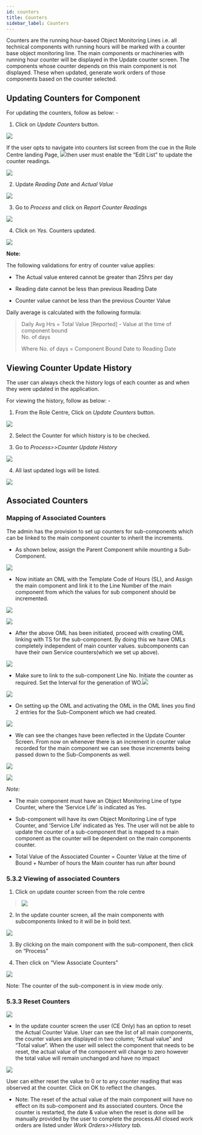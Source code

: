 ```yaml
---
id: counters
title: Counters
sidebar_label: Counters
---
```


Counters are the running hour-based Object Monitoring Lines i.e. all
technical components with running hours will be marked with a counter
base object monitoring line. The main components or machineries with
running hour counter will be displayed in the Update counter screen. The
components whose counter depends on this main component is not
displayed. These when updated, generate work orders of those components
based on the counter selected.

## Updating Counters for Component

For updating the counters, follow as below: -

1.  Click on *Update Counters* button.

![](/mms/user/image109.png)

If the user opts to navigate into counters list screen from the cue in
the Role Centre landing Page, ![](/mms/user/image110.png)then user
must enable the “Edit List” to update the counter readings.

![](/mms/user/image111.png)

2.  Update *Reading Date* and *Actual Value*

![](/mms/user/image112.png)

3.  Go to *Process* and click on *Report Counter Readings*

![](/mms/user/image113.png)

4.  Click on *Yes.* Counters updated.

![](/mms/user/image114.png)

**Note:**

The following validations for entry of counter value applies:

  - The Actual value entered cannot be greater than 25hrs per day

  - Reading date cannot be less than previous Reading Date

  - Counter value cannot be less than the previous Counter Value

Daily average is calculated with the following formula:

> Daily Avg Hrs = <span class="underline">Total Value \[Reported\] -
> Value at the time of component bound</span>  
> No. of days
> 
> Where No. of days = Component Bound Date to Reading Date

## Viewing Counter Update History

The user can always check the history logs of each counter as and when
they were updated in the application.

For viewing the history, follow as below: -

1.  From the Role Centre, Click on *Update Counters* button.

![](/mms/user/image109.png)

2.  Select the Counter for which history is to be checked.

3.  Go to *Process\>\>Counter Update History*

![](/mms/user/image115.png)

4.  All last updated logs will be listed.

![](/mms/user/image116.png)

## Associated Counters 

### Mapping of Associated Counters

The admin has the provision to set up counters for sub-components which
can be linked to the main component counter to inherit the increments.

  - As shown below, assign the Parent Component while mounting a
    Sub-Component.

![](/mms/user/image117.png)

  - Now initiate an OML with the Template Code of Hours (SL), and Assign
    the main component and link it to the Line Number of the main
    component from which the values for sub component should be
    incremented.

![](/mms/user/image118.png)

![](/mms/user/image119.png)

  - After the above OML has been initiated, proceed with creating OML
    linking with TS for the sub-component. By doing this we have OMLs
    completely independent of main counter values. subcomponents can
    have their own Service counters(which we set up above).

![](/mms/user/image120.png)

  - Make sure to link to the sub-component Line No. Initiate the counter
    as required. Set the Interval for the generation of
    WO.![](/mms/user/image121.png)

![](/mms/user/image121.png)

  - On setting up the OML and activating the OML in the OML lines you
    find 2 entries for the Sub-Component which we had created.

![](/mms/user/image122.png)

  - We can see the changes have been reflected in the Update Counter
    Screen. From now on whenever there is an increment in counter value
    recorded for the main component we can see those increments being
    passed down to the Sub-Components as well.

![](/mms/user/image123.png)

![](/mms/user/image124.png)

*Note:*

  - The main component must have an Object Monitoring Line of type
    Counter, where the ‘Service Life’ is indicated as Yes.

  - Sub-component will have its own Object Monitoring Line of type
    Counter, and ‘Service Life’ indicated as Yes. The user will not be
    able to update the counter of a sub-component that is mapped to a
    main component as the counter will be dependent on the main
    components counter. 

  - Total Value of the Associated Counter = Counter Value at the time of
    Bound + Number of hours the Main counter has run after bound

### 5.3.2 Viewing of associated Counters

1.  Click on update counter screen from the role centre

> ![](/mms/user/image125.png)

2.  In the update counter screen, all the main components with
    subcomponents linked to it will be in bold text.

![](/mms/user/image126.png)

3.  By clicking on the main component with the sub-component, then click
    on “Process”

4.  Then click on “View Associate Counters”

![](/mms/user/image127.png)

Note: The counter of the sub-component is in view mode only.

### 5.3.3 Reset Counters 

![](/mms/user/image128.png)

  - In the update counter screen the user (CE Only) has an option to
    reset the Actual Counter Value. User can see the list of all main
    components, the counter values are displayed in two column;
    “Actual value” and “Total value”. When the user will select the
    component that needs to be reset, the actual value of the component
    will change to zero however the total value will remain unchanged
    and have no impact

![](/mms/user/image129.png)

User can either reset the value to 0 or to any counter reading that was
observed at the counter. Click on OK to reflect the changes.

  - Note: The reset of the actual value of the main component will have
    no effect on its sub-component and its associated counters. Once the
    counter is restarted, the date & value when the reset is done will
    be manually provided by the user to complete the process.All closed work orders are listed under *Work Orders\>\>History tab.*



